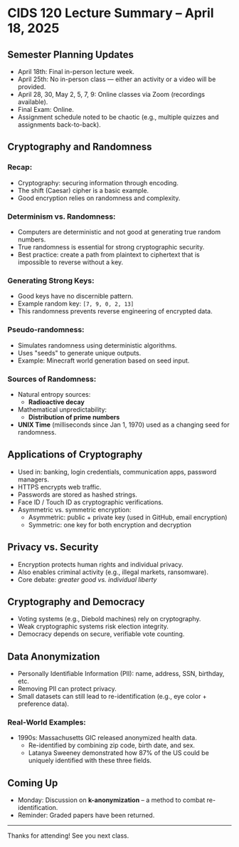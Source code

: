# CIDS 120 Lecture Summary – April 18, 2025

## Semester Planning Updates
- April 18th: Final in-person lecture week.
- April 25th: No in-person class — either an activity or a video will be provided.
- April 28, 30, May 2, 5, 7, 9: Online classes via Zoom (recordings available).
- Final Exam: Online.
- Assignment schedule noted to be chaotic (e.g., multiple quizzes and assignments back-to-back).

## Cryptography and Randomness

### Recap:
- Cryptography: securing information through encoding.
- The shift (Caesar) cipher is a basic example.
- Good encryption relies on randomness and complexity.

### Determinism vs. Randomness:
- Computers are deterministic and not good at generating true random numbers.
- True randomness is essential for strong cryptographic security.
- Best practice: create a path from plaintext to ciphertext that is impossible to reverse without a key.

### Generating Strong Keys:
- Good keys have no discernible pattern.
- Example random key: `[7, 9, 0, 2, 13]`
- This randomness prevents reverse engineering of encrypted data.

### Pseudo-randomness:
- Simulates randomness using deterministic algorithms.
- Uses "seeds" to generate unique outputs.
- Example: Minecraft world generation based on seed input.

### Sources of Randomness:
- Natural entropy sources:
    - **Radioactive decay**
- Mathematical unpredictability:
    - **Distribution of prime numbers**
- **UNIX Time** (milliseconds since Jan 1, 1970) used as a changing seed for randomness.

## Applications of Cryptography
- Used in: banking, login credentials, communication apps, password managers.
- HTTPS encrypts web traffic.
- Passwords are stored as hashed strings.
- Face ID / Touch ID as cryptographic verifications.
- Asymmetric vs. symmetric encryption:
    - Asymmetric: public + private key (used in GitHub, email encryption)
    - Symmetric: one key for both encryption and decryption

## Privacy vs. Security
- Encryption protects human rights and individual privacy.
- Also enables criminal activity (e.g., illegal markets, ransomware).
- Core debate: *greater good vs. individual liberty*

## Cryptography and Democracy
- Voting systems (e.g., Diebold machines) rely on cryptography.
- Weak cryptographic systems risk election integrity.
- Democracy depends on secure, verifiable vote counting.

## Data Anonymization
- Personally Identifiable Information (PII): name, address, SSN, birthday, etc.
- Removing PII can protect privacy.
- Small datasets can still lead to re-identification (e.g., eye color + preference data).

### Real-World Examples:
- 1990s: Massachusetts GIC released anonymized health data.
    - Re-identified by combining zip code, birth date, and sex.
    - Latanya Sweeney demonstrated how 87% of the US could be uniquely identified with these three fields.

## Coming Up
- Monday: Discussion on **k-anonymization** – a method to combat re-identification.
- Reminder: Graded papers have been returned.

---

Thanks for attending! See you next class.

